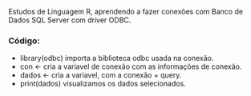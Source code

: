 Estudos de Linguagem R, aprendendo a fazer conexões com Banco de Dados SQL Server com driver ODBC.

### Código:
* library(odbc) importa a biblioteca odbc usada na conexão.
* con <- cria a variavel de conexão com as informações de conexão.
* dados <- cria a variavel, com a conexão + query.
* print(dados) visualizamos os dados selecionados.

